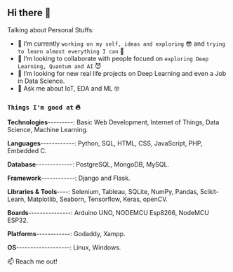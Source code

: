 ## Hi there 👋


Talking about Personal Stuffs:

- 🔭 I’m currently `working on my self, ideas and exploring` 😎 and `trying to learn almost everything I can` 🤣
- 👯 I’m looking to collaborate with people focued on `exploring Deep Learning, Quantum and AI`  😈
- 🤔 I’m looking for new real life projects on Deep Learning and even a Job in Data Science.
- 💬 Ask me about IoT, EDA and ML 🤓

### `Things I'm good at` 🔥

**Technologies**---------: Basic Web Development, Internet of Things, Data Science, Machine Learning.

**Languages**------------: Python, SQL, HTML, CSS, JavaScript, PHP, Embedded C.

**Database**-------------: PostgreSQL, MongoDB, MySQL.

**Framework**------------: Django and Flask.

**Libraries & Tools**----: Selenium, Tableau, SQLite, NumPy, Pandas, Scikit-Learn, Matplotlib, Seaborn, Tensorflow, Keras, openCV. 

**Boards**---------------: Arduino UNO, NODEMCU Esp8266, NodeMCU ESP32. 

**Platforms**------------: Godaddy, Xampp.

**OS**-------------------: Linux, Windows.


:mailbox: Reach me out!

